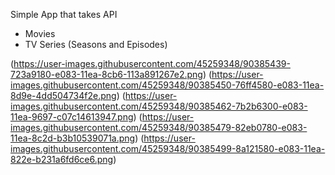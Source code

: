 Simple App that takes API 
- Movies
- TV Series (Seasons and Episodes)

(https://user-images.githubusercontent.com/45259348/90385439-723a9180-e083-11ea-8cb6-113a891267e2.png)
(https://user-images.githubusercontent.com/45259348/90385450-76ff4580-e083-11ea-8d9e-4dd504734f2e.png)
(https://user-images.githubusercontent.com/45259348/90385462-7b2b6300-e083-11ea-9697-c07c14613947.png)
(https://user-images.githubusercontent.com/45259348/90385479-82eb0780-e083-11ea-8c2d-b3b10539071a.png)
(https://user-images.githubusercontent.com/45259348/90385499-8a121580-e083-11ea-822e-b231a6fd6ce6.png)
